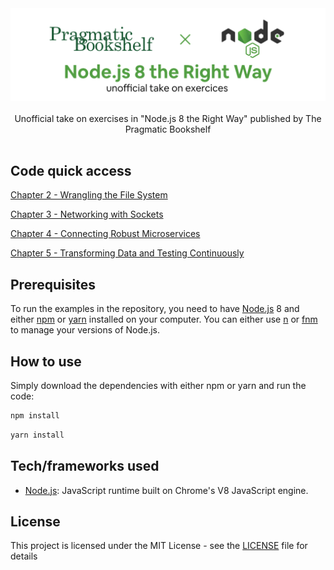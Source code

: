 <div align="center">
  <img width="512" src="https://raw.githubusercontent.com/2n3g5c9/nodejs-8-the-right-way/master/img/nodejs-8-the-right-way_banner.png" alt="data-science-on-gcp">
</div>

<br />

<div align="center">Unofficial take on exercises in "Node.js 8 the Right Way" published by The Pragmatic Bookshelf</div>

<br />

## Code quick access

[Chapter 2 - Wrangling the File System](https://github.com/2n3g5c9/nodejs-8-the-right-way/tree/master/01_Getting_Up_to_Speed_on_Nodejs_8/filesystem)

[Chapter 3 - Networking with Sockets](https://github.com/2n3g5c9/nodejs-8-the-right-way/tree/master/01_Getting_Up_to_Speed_on_Nodejs_8/networking)

[Chapter 4 - Connecting Robust Microservices](https://github.com/2n3g5c9/nodejs-8-the-right-way/tree/master/01_Getting_Up_to_Speed_on_Nodejs_8/microservices)

[Chapter 5 - Transforming Data and Testing Continuously](https://github.com/2n3g5c9/nodejs-8-the-right-way/tree/master/02_Working_with_Data/databases)

## Prerequisites

To run the examples in the repository, you need to have [Node.js](https://nodejs.org/) 8 and either [npm](https://www.npmjs.com/) or [yarn](https://yarnpkg.com/lang/en/) installed on your computer.
You can either use [n](https://github.com/tj/n) or [fnm](https://github.com/Schniz/fnm) to manage your versions of Node.js.

## How to use

Simply download the dependencies with either npm or yarn and run the code:

```bash
npm install
```

```bash
yarn install
```

## Tech/frameworks used

- [Node.js](https://nodejs.org/): JavaScript runtime built on Chrome's V8 JavaScript engine.

## License

This project is licensed under the MIT License - see the [LICENSE](LICENSE) file for details

